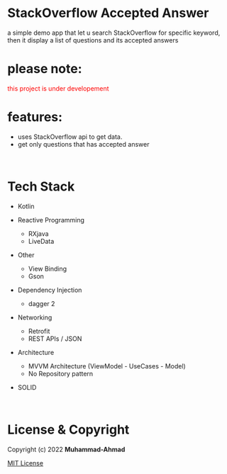 # StackOverflow Accepted Answer
a simple demo app that let u search StackOverflow for specific keyword, then it display a list of questions and its accepted answers

# please note:
<span style="color:red;">
this project is under developement
</span>

<br />

# features:
- uses StackOverflow api to get data.
- get only questions that has accepted answer

<br />

<!--
# Screenshots:

<br />

<p float="left">
  <img src="screenshots/1.png" width="30%" />
  <img src="screenshots/2.png" width="30%" />
  <img src="screenshots/3.png" width="30%" />
</p>

<br />

-->

# Tech Stack

- Kotlin

- Reactive Programming
    - RXjava
    - LiveData

- Other
    - View Binding
    - Gson

- Dependency Injection
    - dagger 2

- Networking
    - Retrofit
    - REST APIs / JSON
    
- Architecture
    - MVVM Architecture (ViewModel - UseCases - Model)
    - No Repository pattern
    
- SOLID

<br />

<!--
# TODO
- add Testing
    - Unit Tests
    - Instrumentation Tests
    - Mockito

<br />
-->

# License & Copyright
Copyright (c) 2022 **Muhammad-Ahmad**

 [MIT License](LICENSE)
